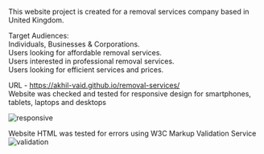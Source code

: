 This website project is created for a removal services company based in United Kingdom.  

Target Audiences:  
Individuals, Businesses & Corporations.  
Users looking for affordable removal services.  
Users interested in professional removal services.  
Users looking for efficient services and prices.  

URL - https://akhil-vaid.github.io/removal-services/  
Website was checked and tested for responsive design for smartphones, tablets, laptops and desktops

![responsive](https://github.com/akhil-vaid/removal-services/assets/161016491/5639f6b4-8110-4f26-9d5f-ff6272d02563)

Website HTML was tested for errors using W3C Markup Validation Service
![validation](https://github.com/akhil-vaid/removal-services/assets/161016491/a109ccb0-d465-4bc3-a069-c88110b684e2)
